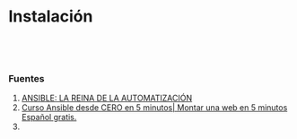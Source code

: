 # Instalación

```
```

```
```

```
```

```
```

### Fuentes
1. [ANSIBLE: LA REINA DE LA AUTOMATIZACIÓN](https://www.youtube.com/watch?v=yB7oWJbMd3A)
2. [Curso Ansible desde CERO en 5 minutos| Montar una web en 5 minutos Español gratis.](https://www.youtube.com/watch?v=sIysgB2fCjw)
3. []()